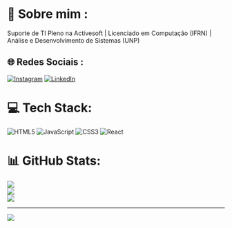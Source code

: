 # 💫 Sobre mim :
Suporte de TI Pleno na Activesoft | Licenciado em Computação (IFRN) | Análise e Desenvolvimento de Sistemas (UNP)


## 🌐 Redes Sociais :
[![Instagram](https://img.shields.io/badge/Instagram-%23E4405F.svg?logo=Instagram&logoColor=white)](https://instagram.com/@araujlucas) [![LinkedIn](https://img.shields.io/badge/LinkedIn-%230077B5.svg?logo=linkedin&logoColor=white)](https://linkedin.com/in/https://www.linkedin.com/in/lucasaraujo-/) 

# 💻 Tech Stack:
![HTML5](https://img.shields.io/badge/html5-%23E34F26.svg?style=for-the-badge&logo=html5&logoColor=white) ![JavaScript](https://img.shields.io/badge/javascript-%23323330.svg?style=for-the-badge&logo=javascript&logoColor=%23F7DF1E) ![CSS3](https://img.shields.io/badge/css3-%231572B6.svg?style=for-the-badge&logo=css3&logoColor=white) ![React](https://img.shields.io/badge/react-%2320232a.svg?style=for-the-badge&logo=react&logoColor=%2361DAFB)
# 📊 GitHub Stats:
![](https://github-readme-stats.vercel.app/api?username=Lucas0601&theme=tokyonight&hide_border=false&include_all_commits=true&count_private=true)<br/>
![](https://github-readme-streak-stats.herokuapp.com/?user=Lucas0601&theme=tokyonight&hide_border=false)<br/>
![](https://github-readme-stats.vercel.app/api/top-langs/?username=Lucas0601&theme=tokyonight&hide_border=false&include_all_commits=true&count_private=true&layout=compact)

---
[![](https://visitcount.itsvg.in/api?id=Lucas0601&icon=0&color=0)](https://visitcount.itsvg.in)

<!-- Proudly created with GPRM ( https://gprm.itsvg.in ) -->

